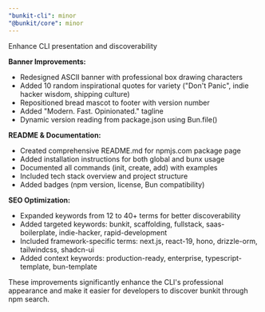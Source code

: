 ```yaml
---
"bunkit-cli": minor
"@bunkit/core": minor
---
```


Enhance CLI presentation and discoverability

**Banner Improvements:**
- Redesigned ASCII banner with professional box drawing characters
- Added 10 random inspirational quotes for variety ("Don't Panic", indie hacker wisdom, shipping culture)
- Repositioned bread mascot to footer with version number
- Added "Modern. Fast. Opinionated." tagline
- Dynamic version reading from package.json using Bun.file()

**README & Documentation:**
- Created comprehensive README.md for npmjs.com package page
- Added installation instructions for both global and bunx usage
- Documented all commands (init, create, add) with examples
- Included tech stack overview and project structure
- Added badges (npm version, license, Bun compatibility)

**SEO Optimization:**
- Expanded keywords from 12 to 40+ terms for better discoverability
- Added targeted keywords: bunkit, scaffolding, fullstack, saas-boilerplate, indie-hacker, rapid-development
- Included framework-specific terms: next.js, react-19, hono, drizzle-orm, tailwindcss, shadcn-ui
- Added context keywords: production-ready, enterprise, typescript-template, bun-template

These improvements significantly enhance the CLI's professional appearance and make it easier for developers to discover bunkit through npm search.
